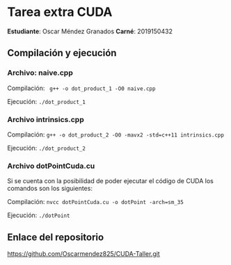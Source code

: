 # Tarea extra CUDA

**Estudiante**: Oscar Méndez Granados
**Carné**: 2019150432

## Compilación y ejecución

### Archivo: naive.cpp

Compilación: ` g++ -o dot_product_1 -O0 naive.cpp`

Ejecución: `./dot_product_1`

### Archivo intrinsics.cpp

Compilación: `g++ -o dot_product_2 -O0 -mavx2 -std=c++11 intrinsics.cpp`

Ejecución: `./dot_product_2`

### Archivo dotPointCuda.cu

Si se cuenta con la posibilidad de poder ejecutar el código de CUDA los comandos son los siguientes:

Compilación: `nvcc dotPointCuda.cu -o dotPoint -arch=sm_35`

Ejecución: `./dotPoint`

## Enlace del repositorio

https://github.com/Oscarmendez825/CUDA-Taller.git
